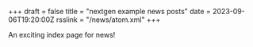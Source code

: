+++
draft = false
title = "nextgen example news posts"
date = 2023-09-06T19:20:00Z
rsslink = "/news/atom.xml"
+++

An exciting index page for news!
